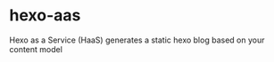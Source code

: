 hexo-aas
========

Hexo as a Service (HaaS) generates a static hexo blog based on your content model
